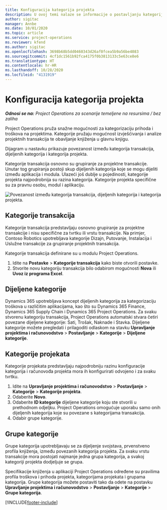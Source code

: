```yaml
---
title: Konfiguracija kategorija projekta
description: U ovoj temi nalaze se informacije o postavljanju kategorija projekta.
author: sigitac
manager: Annbe
ms.date: 10/01/2020
ms.topic: article
ms.service: project-operations
ms.reviewer: kfend
ms.author: sigitac
ms.openlocfilehash: 3698b68b5dd0460343d26af0fcea5b9a56be4083
ms.sourcegitcommit: 4cf1dc1561b92fca4175f0b3813133c5e63ce8e6
ms.translationtype: HT
ms.contentlocale: hr-HR
ms.lasthandoff: 10/28/2020
ms.locfileid: "4131919"
---
```

# <a name="configure-project-categories"></a>Konfiguracija kategorija projekta

_**Odnosi se na:** Project Operations za scenarije temeljene na resursima / bez zaliha_

Project Operations pruža snažne mogućnosti za kategorizaciju prihoda i troškova na projektima. Kategorije pružaju mogućnost izvješćivanja i analize projektnih transakcija te obavljanje knjiženja u glavnu knjigu.

Dijagram u nastavku prikazuje povezanost između kategorija transakcija, dijeljenih kategorija i kategorija projekta. 

Kategorije transakcija osnovno su grupiranje za projektne transakcije. Unutar tog grupiranja postoji skup dijeljenih kategorija koje se mogu dijeliti između aplikacija i modula. Ulazeći još dublje u pojedinosti, kategorije projekta najpodrobnija su razina kategorija. Kategorije projekta specifične su za pravnu osobu, modul i aplikaciju.

![Povezanost između kategorija transakcija, dijeljenih kategorija i kategorija projekta.](media/project-categories.png)

## <a name="transaction-categories"></a>Kategorije transakcija

Kategorije transakcija predstavljaju osnovno grupiranje za projektne transakcije i nisu specifične za tvrtku ili vrstu transakcije. Na primjer, Contoso Robotics upotrebljava kategorije Dizajn, Putovanje, Instalacija i Uslužne transakcije za grupiranje projektnih transakcija.

Kategorije transakcija definirane su u modulu Project Operations. 
1. Idite na **Postavke** \> **Kategorije transakcija** kako biste otvorili postavke. 
2. Stvorite novu kategoriju transakcija bilo odabirom mogućnosti **Nova** ili **Uvoz iz programa Excel**.

## <a name="shared-categories"></a>Dijeljene kategorije

Dynamics 365 upotrebljava koncept dijeljenih kategorija za kategorizaciju troškova u različitim aplikacijama, kao što su Dynamics 365 Finance, Dynamics 365 Supply Chain i Dynamics 365 Project Operations. Za svaku stvorenu kategoriju transakcija, Project Operations automatski stvara četiri povezane dijeljene kategorije: Sati, Trošak, Naknade i Stavka. Dijeljene kategorije možete pregledati i prilagoditi odlaskom na stavku **Upravljanje projektima i računovodstvo** \> **Postavljanje** \> **Kategorije** \> **Dijeljene kategorije**.

## <a name="project-categories"></a>Kategorije projekata

Kategorije projekata predstavljaju najpodrobniju razinu konfiguracije kategorija i računovođa projekta mora ih konfigurirati odvojeno i za svaku tvrtku.

1. Idite na **Upravljanje projektima i računovodstvo** \> **Postavljanje** \> **Kategorije** \> **Kategorije projekta**.
2. Odaberite **Novo**.
3. Odaberite **ID kategorije** dijeljene kategorije koju ste stvorili u prethodnom odjeljku. Project Operations omogućuje uporabu samo onih dijeljenih kategorija koje su povezane s kategorijama transakcija.
4. Odabir grupe kategorije.

## <a name="category-groups"></a>Grupe kategorije

Grupe kategorija upotrebljavaju se za dijeljenje svojstava, prvenstveno profila knjiženja, između povezanih kategorija projekta. Za svaku vrstu transakcije mora postojati najmanje jedna grupa kategorija, a svakoj kategoriji projekta dodjeljuje se grupa.

Specifikacije knjiženja u aplikaciji Project Operations određene su pravilima profila troškova i prihoda projekta, kategorijama projekata i grupama kategorija. Grupe kategorija možete postaviti tako da odete na postavku **Upravljanje projektima i računovodstvo** \> **Postavljanje** \> **Kategorije** \> **Grupe kategorija**.


[!INCLUDE[footer-include](../includes/footer-banner.md)]